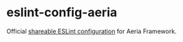 # eslint-config-aeria

Official [shareable ESLint configuration](https://eslint.org/docs/latest/extend/shareable-configs) for Aeria Framework.
